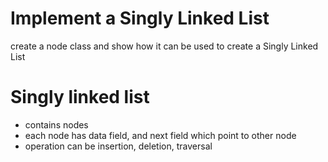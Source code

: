 # Implement a Singly Linked List
create a node class and show how it can be used to create a Singly Linked List

# Singly linked list
* contains nodes  
* each node has data field, and next field which point to other node  
* operation can be insertion, deletion, traversal  
